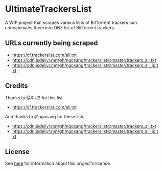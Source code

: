 # UltimateTrackersList
A WIP project that scrapes various lists of BitTorrent trackers can concatenates them into ONE list of BitTorrent trackers.

## URLs currently being scraped

* https://cf.trackerslist.com/all.txt
* https://cdn.jsdelivr.net/gh/ngosang/trackerslist@master/trackers_all.txt
* https://cdn.jsdelivr.net/gh/ngosang/trackerslist@master/trackers_all_ip.txt

## Credits

Thanks to @XIU2 for this list.
* https://cf.trackerslist.com/all.txt

And thanks to @ngosang for these lists.
* https://cdn.jsdelivr.net/gh/ngosang/trackerslist@master/trackers_all.txt
* https://cdn.jsdelivr.net/gh/ngosang/trackerslist@master/trackers_all_ip.txt

## License
See [here](./LICENSE) for information about this project's license.
